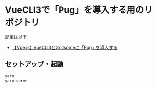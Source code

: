 # VueCLI3で「Pug」を導入する用のリポジトリ

記事は以下

- [【Vue.js】VueCLI3とGridsomeに「Pug」を導入する](https://kic-yuuki.hatenablog.com/entry/2019/04/01/095146)

## セットアップ・起動

```bash
yarn
yarn serve
```
